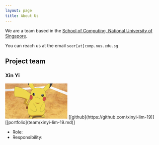 ```yaml
---
layout: page
title: About Us
---
```


We are a team based in the [School of Computing, National University of Singapore](https://www.comp.nus.edu.sg).

You can reach us at the email `seer[at]comp.nus.edu.sg`

## Project team

### Xin Yi 

<img src="images/xinyi-lim-19.png" width="200px">
[[github](https://github.com/xinyi-lim-19)]
[[portfolio](team/xinyi-lim-19.md)]

* Role: 
* Responsibility:
